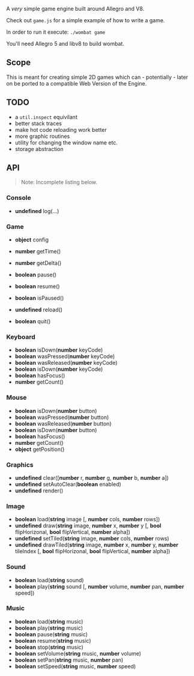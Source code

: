 A *very* simple game engine built around Allegro and V8.

Check out `game.js` for a simple example of how to write a game.

In order to run it execute: `./wombat game`

You'll need Allegro 5 and libv8 to build wombat.


## Scope

This is meant for creating simple 2D games which can - potentially - later on
be ported to a compatible Web Version of the Engine.


## TODO

- a `util.inspect` equivilant
- better stack traces
- make hot code reloading work better
- more graphic routines
- utility for changing the window name etc.
- storage abstraction


## API

> Note: Incomplete listing below.


### Console

- __undefined__ log(...)


### Game

- __object__ config

- __number__ getTime()
- __number__ getDelta()
- __boolean__ pause()
- __boolean__ resume()
- __boolean__ isPaused()
- __undefined__ reload()
- __boolean__ quit()


### Keyboard

- __boolean__ isDown(__number__ keyCode)
- __boolean__ wasPressed(__number__ keyCode)
- __boolean__ wasReleased(__number__ keyCode)
- __boolean__ isDown(__number__ keyCode)
- __boolean__ hasFocus()
- __number__ getCount()


### Mouse

- __boolean__ isDown(__number__ button)
- __boolean__ wasPressed(__number__ button)
- __boolean__ wasReleased(__number__ button)
- __boolean__ isDown(__number__ button)
- __boolean__ hasFocus()
- __number__ getCount()
- __object__ getPosition()


### Graphics

- __undefined__ clear([__number__ r, __number__ g, __number__ b, __number__ a])
- __undefined__ setAutoClear(__boolean__ enabled)
- __undefined__ render()


### Image

- __boolean__ load(__string__ image [, __number__ cols, __number__ rows])
- __undefined__ draw(__string__ image, __number__ x, __number__ y [, __bool__ flipHorizonal, __bool__ flipVertical, __number__ alpha])
- __undefined__ setTiled(__string__ image, __number__ cols, __number__ rows)
- __undefined__ drawTiled(__string__ image, __number__ x, __number__ y, __number__ tileIndex [, __bool__ flipHorizonal, __bool__ flipVertical, __number__ alpha])


### Sound

- __boolean__ load(__string__ sound)
- __boolean__ play(__string__ sound [, __number__ volume, __number__ pan, __number__ speed])


### Music

- __boolean__ load(__string__ music)
- __boolean__ play(__string__ music)
- __boolean__ pause(__string__ music)
- __boolean__ resume(__string__ music)
- __boolean__ stop(__string__ music)
- __boolean__ setVolume(__string__ music, __number__ volume)
- __boolean__ setPan(__string__ music, __number__ pan)
- __boolean__ setSpeed(__string__ music, __number__ speed)

